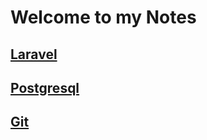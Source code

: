 # Welcome to my Notes

## [Laravel](https://github.com/martinjack/notes/blob/master/laravel.md)
## [Postgresql](https://github.com/martinjack/notes/blob/master/postgresql.md)
## [Git](https://github.com/martinjack/notes/blob/master/git.md)